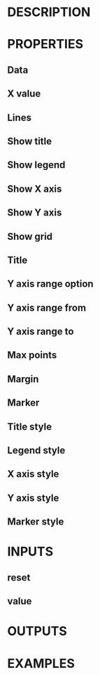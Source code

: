 # DESCRIPTION

# PROPERTIES

## Data

## X value

## Lines

## Show title

## Show legend

## Show X axis

## Show Y axis

## Show grid

## Title

## Y axis range option

## Y axis range from

## Y axis range to

## Max points

## Margin

## Marker

## Title style

## Legend style

## X axis style

## Y axis style

## Marker style

# INPUTS

## reset

## value

# OUTPUTS

# EXAMPLES
